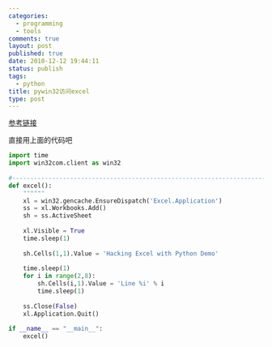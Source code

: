 ```yaml
--- 
categories: 
  - programming
  - tools
comments: true
layout: post
published: true
date: 2010-12-12 19:44:11
status: publish
tags: 
  - python
title: pywin32访问excel
type: post
---
```


<a href="http://www.blog.pythonlibrary.org/2010/07/16/python-and-microsoft-office-using-pywin32/" target="_blank">参考链接</a>

直接用上面的代码吧

```python
import time
import win32com.client as win32
 
#----------------------------------------------------------------------
def excel():
    """"""
    xl = win32.gencache.EnsureDispatch('Excel.Application')
    ss = xl.Workbooks.Add()
    sh = ss.ActiveSheet
 
    xl.Visible = True
    time.sleep(1)
 
    sh.Cells(1,1).Value = 'Hacking Excel with Python Demo'
 
    time.sleep(1)
    for i in range(2,8):
        sh.Cells(i,1).Value = 'Line %i' % i
        time.sleep(1)
 
    ss.Close(False)
    xl.Application.Quit()
 
if __name__ == "__main__":
    excel()
```
